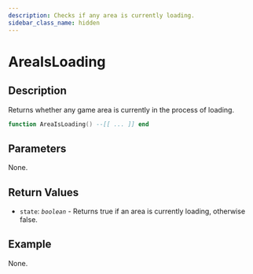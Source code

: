 ```yaml
---
description: Checks if any area is currently loading.
sidebar_class_name: hidden
---
```


# AreaIsLoading

## Description

Returns whether any game area is currently in the process of loading.

```lua
function AreaIsLoading() --[[ ... ]] end
```

## Parameters

None.

## Return Values

- `state`: _`boolean`_ - Returns true if an area is currently loading, otherwise false.

## Example

None.

